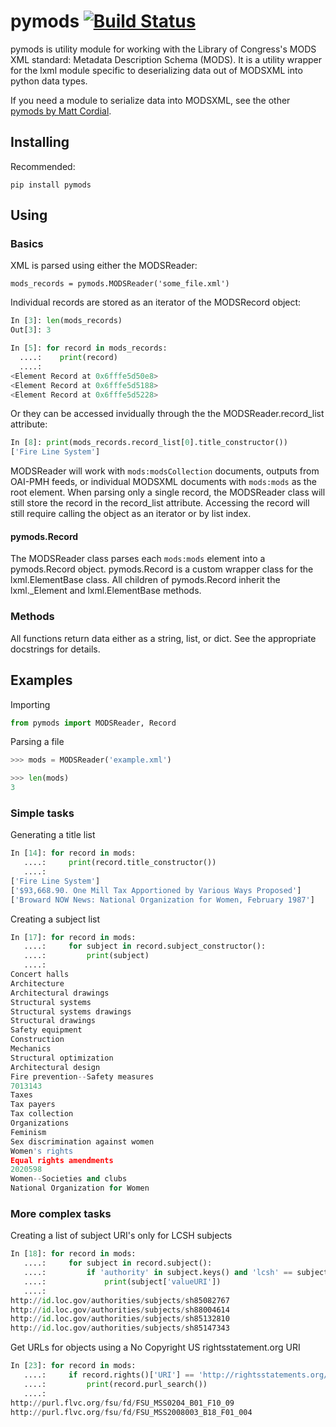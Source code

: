 # pymods [![Build Status](https://travis-ci.org/mrmiguez/pymods.svg?branch=master)](https://travis-ci.org/mrmiguez/pymods)

pymods is utility module for working with the Library of Congress's MODS XML standard: Metadata Description Schema (MODS). It is a utility wrapper for the lxml module specific to deserializing data out of MODSXML into python data types.

If you need a module to serialize data into MODSXML, see the other [pymods by Matt Cordial](https://github.com/cordmata/pymods).

## Installing

Recommended:

`pip install pymods`

## Using

### Basics

XML is parsed using either the MODSReader:

`mods_records = pymods.MODSReader('some_file.xml')`

Individual records are stored as an iterator of the MODSRecord object:

```python
In [3]: len(mods_records)
Out[3]: 3
```
```python
In [5]: for record in mods_records:
  ....:    print(record)
  ....:
<Element Record at 0x6fffe5d50e8>
<Element Record at 0x6fffe5d5188>
<Element Record at 0x6fffe5d5228>

```

Or they can be accessed invidually through the the MODSReader.record_list attribute:

```python
In [8]: print(mods_records.record_list[0].title_constructor())
['Fire Line System']
```

MODSReader will work with `mods:modsCollection` documents, outputs from OAI-PMH feeds, or individual MODSXML documents with `mods:mods` as the root element. When parsing only a single record, the MODSReader class will still store the record in the record_list attribute. Accessing the record will still require calling the object as an iterator or by list index.
    
#### pymods.Record

The MODSReader class parses each `mods:mods` element into a pymods.Record object. pymods.Record is a custom wrapper class for the lxml.ElementBase class. All children of pymods.Record inherit the lxml._Element and lxml.ElementBase methods. 

### Methods

All functions return data either as a string, list, or dict. See the appropriate docstrings for details.

## Examples

Importing
```python
from pymods import MODSReader, Record
```

Parsing a file
```python
>>> mods = MODSReader('example.xml')

>>> len(mods)
3
```

### Simple tasks

Generating a title list
```python
In [14]: for record in mods:
   ....:     print(record.title_constructor())
   ....:
['Fire Line System']
['$93,668.90. One Mill Tax Apportioned by Various Ways Proposed']
['Broward NOW News: National Organization for Women, February 1987']
```

Creating a subject list
```python
In [17]: for record in mods:
   ....:     for subject in record.subject_constructor():
   ....:         print(subject)
   ....:
Concert halls
Architecture
Architectural drawings
Structural systems
Structural systems drawings
Structural drawings
Safety equipment
Construction
Mechanics
Structural optimization
Architectural design
Fire prevention--Safety measures
7013143
Taxes
Tax payers
Tax collection
Organizations
Feminism
Sex discrimination against women
Women's rights
Equal rights amendments
2020598
Women--Societies and clubs
National Organization for Women
```

### More complex tasks

Creating a list of subject URI's only for LCSH subjects
```python
In [18]: for record in mods:
   ....:     for subject in record.subject():
   ....:         if 'authority' in subject.keys() and 'lcsh' == subject['authority']:
   ....:             print(subject['valueURI'])
   ....:
http://id.loc.gov/authorities/subjects/sh85082767
http://id.loc.gov/authorities/subjects/sh88004614
http://id.loc.gov/authorities/subjects/sh85132810
http://id.loc.gov/authorities/subjects/sh85147343
```

Get URLs for objects using a No Copyright US rightsstatement.org URI
```python
In [23]: for record in mods:
   ....:     if record.rights()['URI'] == 'http://rightsstatements.org/vocab/NoC-US/1.0/':
   ....:         print(record.purl_search())
   ....:
http://purl.flvc.org/fsu/fd/FSU_MSS0204_B01_F10_09
http://purl.flvc.org/fsu/fd/FSU_MSS2008003_B18_F01_004
```